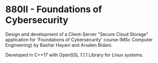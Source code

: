 # 880II - Foundations of Cybersecurity

Design and development of a Client-Server "Secure Cloud Storage" application for 'Foundations of Cybersecurity' course (MSc Computer Engineering) by Bashar Hayani and Arsalen Bidani.

Developed in C++17 with OpenSSL 1.1.1 Library for Linux systems.